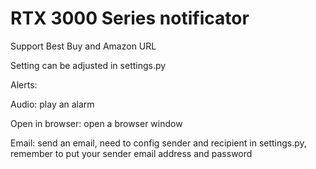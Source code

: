 # RTX 3000 Series notificator

Support Best Buy and Amazon URL

Setting can be adjusted in settings.py

Alerts:

Audio: play an alarm

Open in browser: open a browser window

Email: send an email, need to config sender and recipient in settings.py, remember to put your sender email address and password